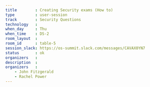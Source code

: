 ```yaml
---
title        : Creating Security exams (How to)
type         : user-session
track        : Security Questions
technology   :
when_day     : Thu
when_time    : DS-2
room_layout  :
room_id      : table-5
session_slack: https://os-summit.slack.com/messages/CAVAX0YN7
status       : ok
organizers   :
description  :
organizers   :
    - John Fitzgerald
    - Rachel Power
---
```

